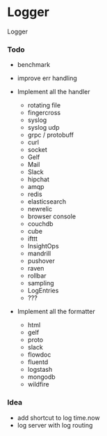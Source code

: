 # Logger

Logger 

### Todo
- benchmark
- improve err handling
- Implement all the handler
    - rotating file
    - fingercross
    - syslog
    - syslog udp
    - grpc / protobuff
    - curl
    - socket
    - Gelf
    - Mail
    - Slack
    - hipchat
    - amqp
    - redis
    - elasticsearch
    - newrelic
    - browser console
    - couchdb
    - cube
    - ifttt
    - InsightOps
    - mandrill
    - pushover
    - raven
    - rollbar
    - sampling
    - LogEntries
    - ???
    
- Implement all the formatter
    - html
    - gelf
    - proto
    - slack
    - flowdoc
    - fluentd
    - logstash
    - mongodb
    - wildfire
 
### Idea

- add shortcut to log time.now
- log server with log routing
